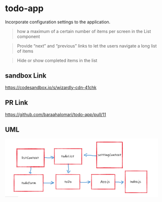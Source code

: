 # todo-app

Incorporate configuration settings to the application.

> how a maximum of a certain number of items per screen in the List component

> Provide “next” and “previous” links to let the users navigate a long list of items

> Hide or show completed items in the list


## sandbox Link

https://codesandbox.io/s/wizardly-cdn-41chk


## PR Link

https://github.com/baraahalomari/todo-app/pull/11

## UML

![uml](./33.png)